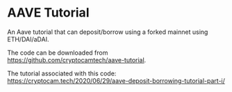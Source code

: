 # AAVE Tutorial

An Aave tutorial that can deposit/borrow using a forked mainnet using ETH/DAI/aDAI.

The code can be downloaded from https://github.com/cryptocamtech/aave-tutorial.

The tutorial associated with this code: https://cryptocam.tech/2020/06/29/aave-deposit-borrowing-tutorial-part-i/
